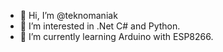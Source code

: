 - 👋 Hi, I’m @teknomaniak
- 👀 I’m interested in .Net C# and Python.
- 🌱 I’m currently learning Arduino with ESP8266.

<!---
teknomaniak/teknomaniak is a ✨ special ✨ repository because its `README.md` (this file) appears on your GitHub profile.
You can click the Preview link to take a look at your changes.
--->
